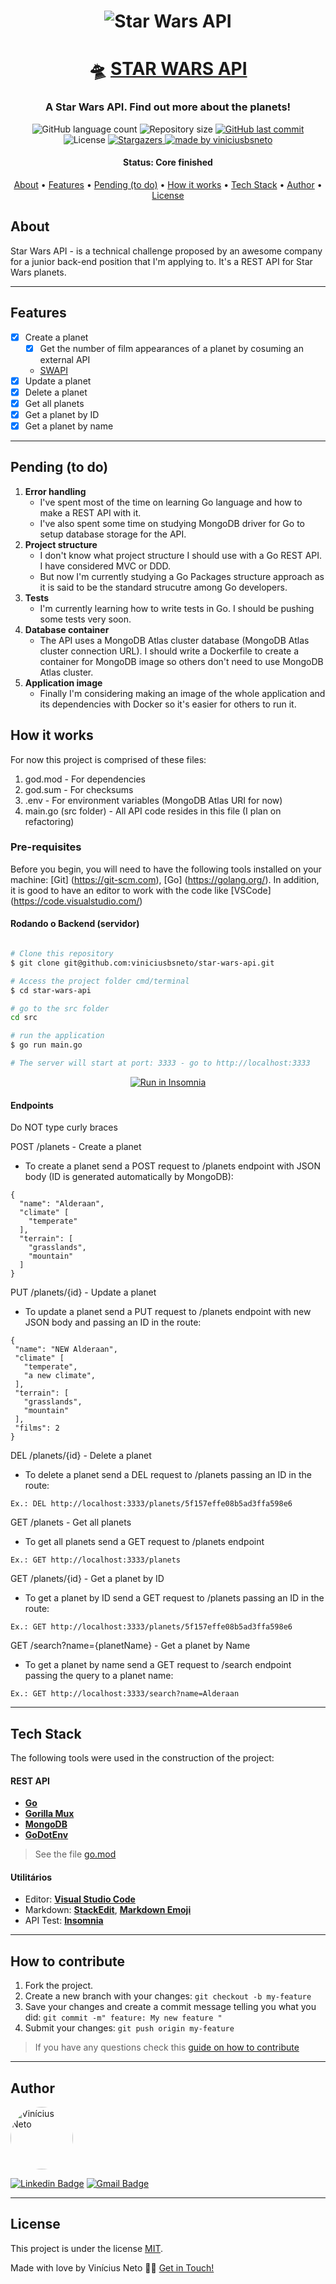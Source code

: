 

<h1 align="center">
    <img alt="Star Wars API" title="#Star Wars API" src="https://upload.wikimedia.org/wikipedia/commons/6/6c/Star_Wars_Logo.svg" />
</h1>

<h1 align="center">
   🛸 <a href="#"> STAR WARS API </a>
</h1>

<h3 align="center">
    A Star Wars API. Find out more about the planets!
</h3>

<p align="center">
  <img alt="GitHub language count" src="https://img.shields.io/github/languages/count/viniciusbsneto/star-wars-api?color=yellow">

  <img alt="Repository size" src="https://img.shields.io/github/repo-size/viniciusbsneto/star-wars-api">
  
  <a href="https://github.com/viniciusbsneto/star-wars-api/commits/master">
    <img alt="GitHub last commit" src="https://img.shields.io/github/last-commit/viniciusbsneto/star-wars-api">
  </a>
    
   <img alt="License" src="https://img.shields.io/badge/license-MIT-yellow">
   <a href="https://github.com/viniciusbsneto/star-wars-api/stargazers">
    <img alt="Stargazers" src="https://img.shields.io/github/stars/viniciusbsneto/star-wars-api?style=social">
  </a>

  <a href="https://github.com/viniciusbsneto">
    <img alt="made by viniciusbsneto" src="https://img.shields.io/badge/-viniciusbsneto-yellow">
  </a>
</p>


<h4 align="center"> 
	 Status: Core finished
</h4>

<p align="center">
 <a href="#about">About</a> •
 <a href="#features">Features</a> •
 <a href="#pending-to-do">Pending (to do)</a> •
 <a href="#how-it-works">How it works</a> • 
 <a href="#tech-stack">Tech Stack</a> •  
 <a href="#author">Author</a> • 
 <a href="#user-content-license">License</a>
</p>


## About

Star Wars API - is a technical challenge proposed by an awesome company for a junior back-end position that I'm applying to.
It's a REST API for Star Wars planets.

---

## Features

- [x] Create a planet
  - [x] Get the number of film appearances of a planet by cosuming an external API
  - [SWAPI](https://swapi.dev/)
- [x] Update a planet
- [x] Delete a planet
- [x] Get all planets
- [x] Get a planet by ID
- [x] Get a planet by name

---

## Pending (to do)
1. **Error handling**
	- I've spent most of the time on learning Go language and how to make a REST API with it.
	- I've also spent some time on studying MongoDB driver for Go to setup database storage for the API.
2. **Project structure**
	- I don't know what project structure I should use with a Go REST API. I have considered MVC or DDD.
	- But now I'm currently studying a Go Packages structure approach as it is said to be the standard strucutre among Go developers.
3. **Tests**
	- I'm currently learning how to write tests in Go. I should be pushing some tests very soon.
4. **Database container**
	- The API uses a MongoDB Atlas cluster database (MongoDB Atlas cluster connection URL). I should write a Dockerfile to create a container for MongoDB image so others don't need to use MongoDB Atlas cluster.
5. **Application image**
	- Finally I'm considering making an image of the whole application and its dependencies with Docker so it's easier for others to run it.

## How it works

For now this project is comprised of these files:
1. god.mod - For dependencies
2. god.sum - For checksums
3. .env - For environment variables (MongoDB Atlas URI for now)
4. main.go (src folder) - All API code resides in this file (I plan on refactoring)

### Pre-requisites

Before you begin, you will need to have the following tools installed on your machine:
[Git] (https://git-scm.com), [Go] (https://golang.org/).
In addition, it is good to have an editor to work with the code like [VSCode] (https://code.visualstudio.com/)

#### Rodando o Backend (servidor)

```bash

# Clone this repository
$ git clone git@github.com:viniciusbsneto/star-wars-api.git

# Access the project folder cmd/terminal
$ cd star-wars-api

# go to the src folder
cd src

# run the application
$ go run main.go

# The server will start at port: 3333 - go to http://localhost:3333

```

<p align="center">
  <a href="https://github.com/viniciusbsneto/star-wars-api/blob/master/Insomnia_API_Star_Wars.json" target="_blank"><img src="https://insomnia.rest/images/run.svg" alt="Run in Insomnia"></a>
</p>

#### Endpoints
Do NOT type curly braces

POST /planets - Create a planet
  - To create a planet send a POST request to /planets endpoint with JSON body (ID is generated automatically by MongoDB):
  ```
  {
    "name": "Alderaan",
    "climate" [
      "temperate"
    ],
    "terrain": [
      "grasslands",
      "mountain"
    ]
  }
  ```
PUT /planets/{id} - Update a planet
  - To update a planet send a PUT request to /planets endpoint with new JSON body and passing an ID in the route:
   ```
  {
    "name": "NEW Alderaan",
    "climate" [
      "temperate",
      "a new climate",
    ],
    "terrain": [
      "grasslands",
      "mountain"
    ],
    "films": 2
  }
  ```
DEL /planets/{id} - Delete a planet
  - To delete a planet send a DEL request to /planets passing an ID in the route:
  ```
  Ex.: DEL http://localhost:3333/planets/5f157effe08b5ad3ffa598e6
  ```
GET /planets - Get all planets
  - To get all planets send a GET request to /planets endpoint
  ```
  Ex.: GET http://localhost:3333/planets
  ```
GET /planets/{id} - Get a planet by ID
  - To get a planet by ID send a GET request to /planets passing an ID in the route:
  ```
  Ex.: GET http://localhost:3333/planets/5f157effe08b5ad3ffa598e6
  ```
GET /search?name={planetName} - Get a planet by Name
  - To get a planet by name send a GET request to /search endpoint passing the query to a planet name:
  ```
  Ex.: GET http://localhost:3333/search?name=Alderaan
  ```

---

## Tech Stack

The following tools were used in the construction of the project:

#### [](https://github.com/viniciusbsneto/star-wars-api#rest-api)**REST API**

-   **[Go](https://golang.org/)**
-   **[Gorilla Mux](https://github.com/gorilla/mux)**
-   **[MongoDB](https://www.mongodb.com/)**
-   **[GoDotEnv](https://github.com/joho/godotenv)**

> See the file  [go.mod](https://github.com/viniciusbsneto/star-wars-api/blob/master/go.mod)

#### [](https://github.com/viniciusbsneto/star-wars-api#utilit%C3%A1rios)**Utilitários**

-   Editor:  **[Visual Studio Code](https://code.visualstudio.com/)**
-   Markdown:  **[StackEdit](https://stackedit.io/)**,  **[Markdown Emoji](https://gist.github.com/rxaviers/7360908)**
-   API Test:  **[Insomnia](https://insomnia.rest/)**

---

## How to contribute

1. Fork the project.
2. Create a new branch with your changes: `git checkout -b my-feature`
3. Save your changes and create a commit message telling you what you did: `git commit -m" feature: My new feature "`
4. Submit your changes: `git push origin my-feature`
> If you have any questions check this [guide on how to contribute](./CONTRIBUTING.md)

---

## Author

 <img style="border-radius: 50%;" src="https://avatars1.githubusercontent.com/u/17788722?v=4" width="100px;" alt="Vinícius Neto"/> 
 <br />

[![Linkedin Badge](https://img.shields.io/badge/-Vinícius%20Neto-blue?style=flat-square&logo=Linkedin&logoColor=white&link=https://www.linkedin.com/in/vinicius-neto/)](https://www.linkedin.com/in/vinicius-neto/) 
[![Gmail Badge](https://img.shields.io/badge/-viniciusbsneto@gmail.com-c14438?style=flat-square&logo=Gmail&logoColor=white&link=mailto:viniciusbsneto@gmail.com)](mailto:viniciusbsneto@gmail.com)

---

## License

This project is under the license [MIT](./LICENSE).

Made with love by Vinícius Neto 👋🏽 [Get in Touch!](Https://www.linkedin.com/in/vinicius-neto/)
